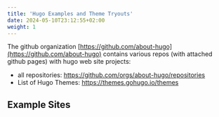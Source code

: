 ```yaml
---
title: 'Hugo Examples and Theme Tryouts'
date: 2024-05-10T23:12:55+02:00
weight: 1
---
```


The github organization [https://github.com/about-hugo](https://github.com/about-hugo)
contains various repos (with attached github pages) with hugo web site projects:

- all repositories: https://github.com/orgs/about-hugo/repositories
- List of Hugo Themes: https://themes.gohugo.io/themes
## Example Sites